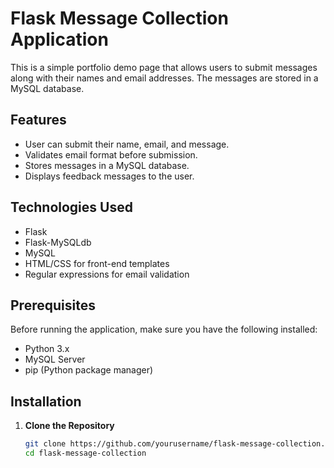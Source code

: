 # Flask Message Collection Application

This is a simple portfolio demo page that allows users to submit messages along with their names and email addresses. The messages are stored in a MySQL database.

## Features

- User can submit their name, email, and message.
- Validates email format before submission.
- Stores messages in a MySQL database.
- Displays feedback messages to the user.

## Technologies Used

- Flask
- Flask-MySQLdb
- MySQL
- HTML/CSS for front-end templates
- Regular expressions for email validation

## Prerequisites

Before running the application, make sure you have the following installed:

- Python 3.x
- MySQL Server
- pip (Python package manager)

## Installation

1. **Clone the Repository**

   ```bash
   git clone https://github.com/yourusername/flask-message-collection.git
   cd flask-message-collection

